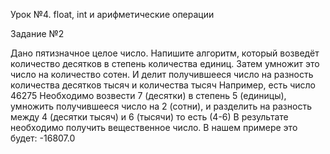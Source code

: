 Урок №4. float, int и арифметические операции 

Задание №2

Дано пятизначное целое число. Напишите алгоритм, который возведёт количество десятков 
в степень количества единиц. Затем умножит это число на количество сотен. 
И делит получившееся число на разность количества десятков тысяч и количества тысяч
Например, есть число 46275
Необходимо возвести 7 (десятки) в степень 5 (единицы), умножить получившееся число
на 2 (сотни), и разделить на разность между 4 (десятки тысяч) и 6 (тысячи) то есть (4-6)
В результате необходимо получить вещественное число. В нашем примере это будет: -16807.0
